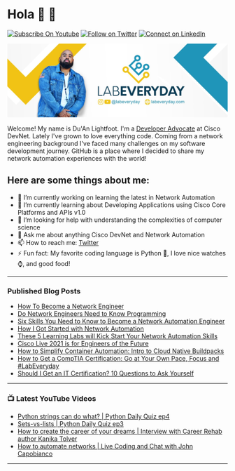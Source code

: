 # Hola 👋 🤖

[![Subscribe On Youtube](https://img.shields.io/badge/Subscribe-red?style=for-the-badge&logo=youtube&logoColor=white)](https://www.youtube.com/labeveryday)
[![Follow on Twitter](https://img.shields.io/badge/Follow-%231DA1F2?style=for-the-badge&logo=twitter&logoColor=white)](https://twitter.com/labeveryday)
[![Connect on LinkedIn](https://img.shields.io/badge/connect-%230077B5.svg?&style=for-the-badge&logo=linkedin)](https://www.linkedin.com/in/duanlightfoot/)

![Labeveryday](https://github.com/labeveryday/Notes/blob/main/images/thumbnail.jpeg)

Welcome! My name is Du'An Lightfoot. I'm a [Developer Advocate](https://blogs.cisco.com/author/duanlightfoot) at Cisco DevNet. Lately I've grown to love everything code. Coming from a network engineering background I've faced many challenges on my software development journey. GitHub is a place where I decided to share my network automation experiences with the world!

## Here are some things about me:

- 🔭 I’m currently working on learning the latest in Network Automation
- 🌱 I’m currently learning about Developing Applications using Cisco Core Platforms and APIs v1.0
- 🤔 I’m looking for help with understanding the complexities of computer science
- 💬 Ask me about anything Cisco DevNet and Network Automation
- 📫 How to reach me: [Twitter](https://twitter.com/labeveryday)
- ⚡ Fun fact: My favorite coding language is Python 🐍, I love nice watches ⌚️, and good food!

---

### Published Blog Posts

- [How To Become a Network Engineer](https://www.labeveryday.com/post/how-to-become-a-network-engineer-in-2020)
- [Do Network Engineers Need to Know Programming](https://www.labeveryday.com/post/do-network-engineers-need-to-know-programming)
- [‪Six Skills You Need to Know to Become a Network Automation Engineer](https://www.labeveryday.com/post/six-skills-you-need-to-know-to-become-a-network-automation-engineer)
- [How I Got Started with Network Automation](https://blogs.cisco.com/developer/start-in-network-automation)
- [These 5 Learning Labs will Kick Start Your Network Automation Skills](https://blogs.cisco.com/developer/kick-start-network-automation-skills)
- [Cisco Live 2021 is for Engineers of the Future](https://blogs.cisco.com/developer/360-cl2021futureengineers-01)
- [How to Simplify Container Automation: Intro to Cloud Native Buildpacks](https://blogs.cisco.com/developer/cloudnativebuildpacks01)
- [How to Get a CompTIA Certification: Go at Your Own Pace, Focus and #LabEveryday](https://www.comptia.org/blog/how-to-get-a-comptia-certification)
- [Should I Get an IT Certification? 10 Questions to Ask Yourself](https://www.comptia.org/blog/should-i-get-an-it-certification-10-questions-to-ask-yourself)

---

### 📺 Latest YouTube Videos
<!-- YOUTUBE:START -->
- [Python strings can do what? |  Python Daily Quiz ep4](https://www.youtube.com/watch?v=isIRHoEZZ_U)
- [Sets-vs-lists | Python Daily Quiz ep3](https://www.youtube.com/watch?v=dF6njrY88ew)
- [How to create the career of your dreams | Interview with Career Rehab author Kanika Tolver](https://www.youtube.com/watch?v=64RCaiMsI3A)
- [How to automate networks | Live Coding and Chat with John Capobianco](https://www.youtube.com/watch?v=EHVX6w9ZnUc)
<!-- YOUTUBE:END -->

---

<br />
